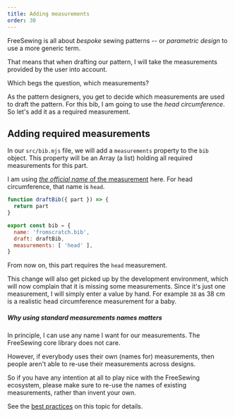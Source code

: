 ```yaml
---
title: Adding measurements
order: 30
---
```


FreeSewing is all about _bespoke_ sewing patterns -- or *parametric
design* to use a more generic term.

That means that when drafting our pattern, I will take the measurements provided
by the user into account.

Which begs the question, which measurements?

As the pattern designers, you get to decide which measurements are used
to draft the pattern. For this bib, I am going to use the
_head circumference_.
So let's add it as a required measurement.

## Adding required measurements

In our `src/bib.mjs` file, we will add a `measurements` property to the `bib` object.
This property will be an Array (a list) holding all required measurements for this part.

I am using [*the official name* of the measurement](/reference/measurements) here. For head
circumference, that name is `head`.

```src/bib.mjs
function draftBib({ part }) => {
  return part
}

export const bib = {
  name: 'fromscratch.bib',
  draft: draftBib,
  measurements: [ 'head' ],
}
```

From now on, this part requires the `head` measurement.

This change will also get picked up by the development environment, which will now complain that it is missing some measurements.
Since it's just one measurement, I will simply enter a value by hand.
For example `38` as 38 cm is a realistic head circumference measurement for a baby.

<Tip>

##### Why using standard measurements names matters

In principle, I can use any name I want for our measurements.
The FreeSewing core library does not care.

However, if everybody uses their own (names for) measurements, then people
aren't able to re-use their measurements across designs.

So if you have any intention at all to play nice with the FreeSewing ecosystem,
please make sure to re-use the names of existing measurements, rather than
invent your own.

See the [best practices](/guides/best-practices/reuse-measurements) on this
topic for details.

</Tip>
